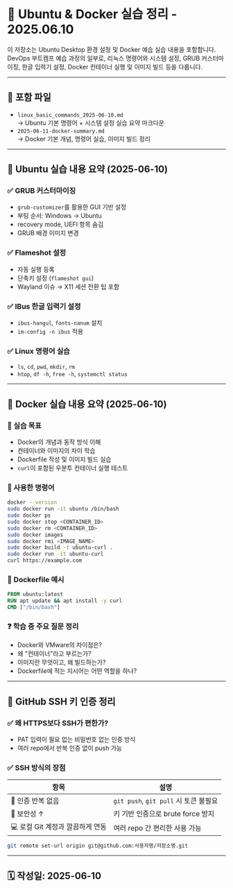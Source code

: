 
# 📘 Ubuntu & Docker 실습 정리 - 2025.06.10

이 저장소는 Ubuntu Desktop 환경 설정 및 Docker 예습 실습 내용을 포함합니다.  
DevOps 부트캠프 예습 과정의 일부로, 리눅스 명령어와 시스템 설정, GRUB 커스터마이징, 한글 입력기 설정, Docker 컨테이너 실행 및 이미지 빌드 등을 다룹니다.

---

## 📂 포함 파일

- `linux_basic_commands_2025-06-10.md`  
  → Ubuntu 기본 명령어 + 시스템 설정 실습 요약 마크다운
- `2025-06-11-docker-summary.md`  
  → Docker 기본 개념, 명령어 실습, 이미지 빌드 정리

---

## 📌 Ubuntu 실습 내용 요약 (2025-06-10)

### ✅ GRUB 커스터마이징
- `grub-customizer`를 활용한 GUI 기반 설정
- 부팅 순서: Windows → Ubuntu
- recovery mode, UEFI 항목 숨김
- GRUB 배경 이미지 변경

### ✅ Flameshot 설정
- 자동 실행 등록
- 단축키 설정 (`flameshot gui`)
- Wayland 이슈 → X11 세션 전환 팁 포함

### ✅ IBus 한글 입력기 설정
- `ibus-hangul`, `fonts-nanum` 설치
- `im-config -n ibus` 적용

### ✅ Linux 명령어 실습
- `ls`, `cd`, `pwd`, `mkdir`, `rm`
- `htop`, `df -h`, `free -h`, `systemctl status`

---

## 📌 Docker 실습 내용 요약 (2025-06-10)

### 🧱 실습 목표

- Docker의 개념과 동작 방식 이해
- 컨테이너와 이미지의 차이 학습
- Dockerfile 작성 및 이미지 빌드 실습
- `curl`이 포함된 우분투 컨테이너 실행 테스트

### 🧪 사용한 명령어

```bash
docker --version
sudo docker run -it ubuntu /bin/bash
sudo docker ps
sudo docker stop <CONTAINER_ID>
sudo docker rm <CONTAINER_ID>
sudo docker images
sudo docker rmi <IMAGE_NAME>
sudo docker build -t ubuntu-curl .
sudo docker run -it ubuntu-curl
curl https://example.com
```

### 📄 Dockerfile 예시

```Dockerfile
FROM ubuntu:latest
RUN apt update && apt install -y curl
CMD ["/bin/bash"]
```

### ❓ 학습 중 주요 질문 정리

- Docker와 VMware의 차이점은?
- 왜 "컨테이너"라고 부르는가?
- 이미지란 무엇이고, 왜 빌드하는가?
- Dockerfile에 적는 지시어는 어떤 역할을 하나?

---

## 🔐 GitHub SSH 키 인증 정리

### ✅ 왜 HTTPS보다 SSH가 편한가?

- PAT 입력이 필요 없는 비밀번호 없는 인증 방식
- 여러 repo에서 반복 인증 없이 push 가능

### ✅ SSH 방식의 장점

| 항목 | 설명 |
|------|------|
| 🔁 인증 반복 없음 | `git push`, `git pull` 시 토큰 불필요 |
| 🔐 보안성 ↑ | 키 기반 인증으로 brute force 방지 |
| 💻 로컬 Git 계정과 깔끔하게 연동 | 여러 repo 간 편리한 사용 가능 |

```bash
git remote set-url origin git@github.com:사용자명/저장소명.git
```

---

## 🗓️ 작성일: 2025-06-10
